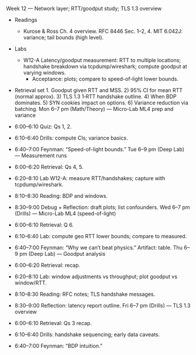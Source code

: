 Week 12 — Network layer; RTT/goodput study; TLS 1.3 overview

- Readings
  - Kurose & Ross Ch. 4 overview. RFC 8446 Sec. 1–2, 4. MIT 6.042J: variance; tail bounds (high level).
- Labs
  - W12-A Latency/goodput measurement: RTT to multiple locations; handshake breakdown via tcpdump/wireshark; compute goodput at varying windows.
    - Acceptance: plots; compare to speed-of-light lower bounds.
- Retrieval set 1. Goodput given RTT and MSS. 2) 95% CI for mean RTT (normal approx). 3) TLS 1.3 1‑RTT handshake outline. 4) When BDP dominates. 5) SYN cookies impact on options. 6) Variance reduction via batching.
  Mon 6–7 pm (Math/Theory) — Micro-Lab ML4 prep and variance

- 6:00–6:10 Quiz: Qs 1, 2.
- 6:10–6:40 Drills: compute CIs; variance basics.
- 6:40–7:00 Feynman: “Speed-of-light bounds.”
  Tue 6–9 pm (Deep Lab) — Measurement runs

- 6:00–6:20 Retrieval: Qs 4, 5.
- 6:20–8:10 Lab W12-A: measure RTT/handshakes; capture with tcpdump/wireshark.
- 8:10–8:30 Reading: BDP and windows.
- 8:30–9:00 Debug + Reflection: draft plots; list confounders.
  Wed 6–7 pm (Drills) — Micro-Lab ML4 (speed-of-light)

- 6:00–6:10 Retrieval: Q 6.
- 6:10–6:40 Lab: compute geo RTT lower bounds; compare to measured.
- 6:40–7:00 Feynman: “Why we can’t beat physics.” Artifact: table.
  Thu 6–9 pm (Deep Lab) — Goodput analysis

- 6:00–6:20 Retrieval: recap.
- 6:20–8:10 Lab: window adjustments vs throughput; plot goodput vs window/RTT.
- 8:10–8:30 Reading: RFC notes; TLS handshake messages.
- 8:30–9:00 Reflection: latency report outline.
  Fri 6–7 pm (Drills) — TLS 1.3 overview

- 6:00–6:10 Retrieval: Qs 3 recap.
- 6:10–6:40 Drills: handshake sequencing; early data caveats.
- 6:40–7:00 Feynman: “BDP intuition.”
